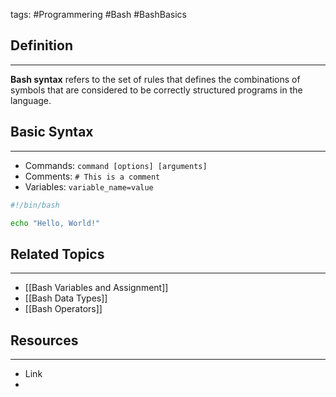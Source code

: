 tags: #Programmering #Bash #BashBasics 

## Definition 
---
**Bash syntax** refers to the set of rules that defines the combinations of symbols that are considered to be correctly structured programs in the language.

## Basic Syntax
---
- Commands: `command [options] [arguments]`
- Comments: `# This is a comment`
- Variables: `variable_name=value`

```bash
#!/bin/bash

echo "Hello, World!"
```
## Related Topics
---
- [[Bash Variables and Assignment]]
- [[Bash Data Types]]
- [[Bash Operators]]

## Resources
---
- Link
- 